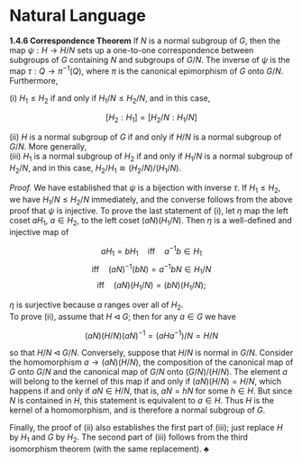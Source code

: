 # Natural Language

**1.4.6 Correspondence Theorem** If $N$ is a normal subgroup of $G$, then the map $\psi : H \to H / N$ sets up a one-to-one correspondence between subgroups of $G$ containing $N$ and subgroups of $G / N$. The inverse of $\psi$ is the map $\tau : Q \to \pi^{-1}(Q)$, where $\pi$ is the canonical epimorphism of $G$ onto $G / N$. Furthermore,

(i) $H_1 \leq H_2$ if and only if $H_1 / N \leq H_2 / N$, and in this case,

$$[H_2 : H_1] = [H_2 / N : H_1 / N]$$

(ii) $H$ is a normal subgroup of $G$ if and only if $H / N$ is a normal subgroup of $G / N$. More generally,  
(iii) $H_1$ is a normal subgroup of $H_2$ if and only if $H_1 / N$ is a normal subgroup of $H_2 / N$, and in this case, $H_2 / H_1 \cong (H_2 / N) / (H_1 / N)$.

*Proof.* We have established that $\psi$ is a bijection with inverse $\tau$. If $H_1 \leq H_2$, we have $H_1 / N \leq H_2 / N$ immediately, and the converse follows from the above proof that $\psi$ is injective. To prove the last statement of (i), let $\eta$ map the left coset $aH_1$, $a \in H_2$, to the left coset $(aN)(H_1 / N)$. Then $\eta$ is a well-defined and injective map of

$$aH_1 = bH_1 \quad \text{iff} \quad a^{-1} b \in H_1$$
$$\text{iff} \quad (aN)^{-1}(bN) = a^{-1} b N \in H_1 / N$$
$$\text{iff} \quad (aN)(H_1 / N) = (bN)(H_1 / N);$$

$\eta$ is surjective because $a$ ranges over all of $H_2$.  
To prove (ii), assume that $H \triangleleft G$; then for any $a \in G$ we have

$$(aN)(H / N)(aN)^{-1} = (aHa^{-1}) / N = H / N$$

so that $H / N \triangleleft G / N$. Conversely, suppose that $H / N$ is normal in $G / N$. Consider the homomorphism $a \to (aN)(H / N)$, the composition of the canonical map of $G$ onto $G / N$ and the canonical map of $G / N$ onto $(G / N) / (H / N)$. The element $a$ will belong to the kernel of this map if and only if $(aN)(H / N) = H / N$, which happens if and only if $aN \in H / N$, that is, $aN = hN$ for some $h \in H$. But since $N$ is contained in $H$, this statement is equivalent to $a \in H$. Thus $H$ is the kernel of a homomorphism, and is therefore a normal subgroup of $G$.  

Finally, the proof of (ii) also establishes the first part of (iii); just replace $H$ by $H_1$ and $G$ by $H_2$. The second part of (iii) follows from the third isomorphism theorem (with the same replacement). ♣